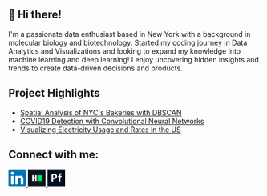 ## 👋 Hi there!
I'm a passionate data enthusiast based in New York with a background in molecular biology and biotechnology. Started my coding journey in Data Analytics and Visualizations and looking to expand my knowledge into machine learning and deep learning! I enjoy uncovering hidden insights and trends to create data-driven decisions and products.

## Project Highlights
* [Spatial Analysis of NYC's Bakeries with DBSCAN](https://github.com/anderoos/dv-analysis-of-nyc-bakeries)
* [COVID19 Detection with Convolutional Neural Networks](https://github.com/anderoos/covid-detection)
* [Visualizing Electricity Usage and Rates in the US](https://github.com/ElenaLomako/Project-3)


## Connect with me:
<a href="https://www.linkedin.com/in/andrew-cheng14/">
    <img src="https://github.com/anderoos/anderoos/blob/main/Assets/Logos/LinkedIn_logo_initials.png" alt="Andrew Cheng| LinkedIn" width="35px"/>
</a>
<a href="https://www.hackerrank.com/profile/andrewcheng94">
    <img src="https://github.com/anderoos/anderoos/blob/main/Assets/Logos/800px-HackerRank_Icon-1000px.png" alt="HackerRank Profile" width="35px"/>
</a>
<a href="https://anderoocheng.myportfolio.com">
    <img src="https://github.com/anderoos/anderoos/blob/main/Assets/Logos/adobe-portfolio-icon-filled-256.png" alt="Adobe Portfolio" width="35px"/>
</a>
